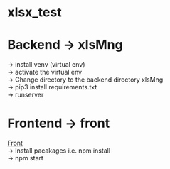# xlsx_test
# Backend -> xlsMng
-> install venv (virtual env) <br>
-> activate the virtual env <br>
-> Change directory to the backend directory xlsMng <br>
-> pip3 install requirements.txt <br>
-> runserver <br>

# Frontend -> front
<a href="https://github.com/ne30/xlsx_test/tree/main/front">Front</a> <br>
-> Install pacakages i.e. npm install <br>
-> npm start <br>
